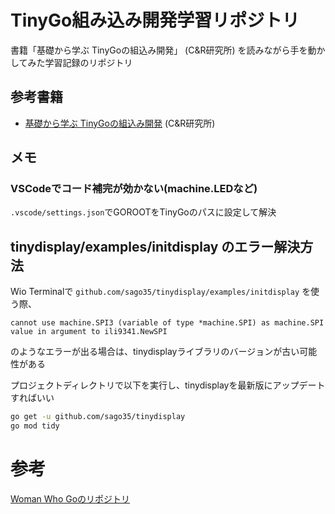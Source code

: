 # TinyGo組み込み開発学習リポジトリ

書籍「基礎から学ぶ TinyGoの組込み開発」 (C&R研究所) を読みながら手を動かしてみた学習記録のリポジトリ

## 参考書籍
- [基礎から学ぶ TinyGoの組込み開発](https://github.com/sago35/tinygobook) (C&R研究所)

## メモ

### VSCodeでコード補完が効かない(machine.LEDなど)
`.vscode/settings.json`でGOROOTをTinyGoのパスに設定して解決


## tinydisplay/examples/initdisplay のエラー解決方法

Wio Terminalで `github.com/sago35/tinydisplay/examples/initdisplay` を使う際、

```
cannot use machine.SPI3 (variable of type *machine.SPI) as machine.SPI value in argument to ili9341.NewSPI
```
のようなエラーが出る場合は、tinydisplayライブラリのバージョンが古い可能性がある

プロジェクトディレクトリで以下を実行し、tinydisplayを最新版にアップデートすればいい

```sh
go get -u github.com/sago35/tinydisplay
go mod tidy
```



# 参考

[Woman Who Goのリポジトリ](https://github.com/WomenWhoGoTokyo/book-reading-party/tree/master/learn-embedded-development-with-tinygo)